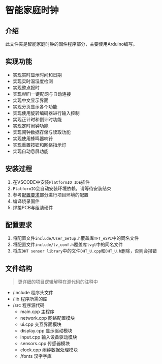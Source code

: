 # 智能家庭时钟

## 介绍

此文件夹是智能家庭时钟的固件程序部分，主要使用Arduino编写。

## 实现功能

- 实现实时显示时间和日期
- 实现实时温湿度检测
- 实现整点报时
- 实现WiFi一键配网与自动连接
- 实现中文显示界面
- 实现分页显示各个功能
- 实现使用旋转编码器进行输入控制
- 实现正计时和倒计时功能
- 实现定时闹钟功能
- 实现闹钟数据存储与读取功能
- 实现使用蜂鸣器响铃
- 实现重置按钮和网络指示灯
- 实现自动息屏功能

## 安装过程

1. 在VSCODE中安装`PlatformIO IDE`插件
2. `PlatformIO`会自动安装环境依赖，请等待安装结束
3. 参考[配置要求](#配置要求)部分进行项目环境的配置
4. 编译烧录固件
5. 焊接PCB与组装硬件

## 配置要求
1. 将配置文件`include/User_Setup.h`覆盖库`TFT_eSPI`中的同名文件
2. 将配置文件`include/lv_conf.h`覆盖库`lvgl`中的同名文件
3. 将库`DHT sensor library`中的文件`DHT_U.cpp`和`DHT_U.h`删除，否则会报错

## 文件结构

> 更详细的项目逻辑解释在源代码的注释中

- /include 程序头文件
- /lib 程序所需的库
- /src 程序源代码
  - main.cpp 主程序
  - network.cpp 网络配置模块
  - ui.cpp 交互界面模块
  - display.cpp 显示驱动模块
  - input.cpp 输入设备驱动模块
  - sensors.cpp 传感器模块
  - clock.cpp 闹钟数据处理模块
  - /fonts 汉字字库

